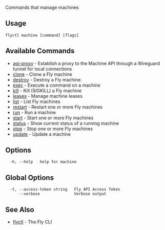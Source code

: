 Commands that manage machines


## Usage
~~~
flyctl machine [command] [flags]
~~~

## Available Commands
* [api-proxy](/docs/flyctl/machine-api-proxy/)	 - Establish a proxy to the Machine API through a Wireguard tunnel for local connections
* [clone](/docs/flyctl/machine-clone/)	 - Clone a Fly machine
* [destroy](/docs/flyctl/machine-destroy/)	 - Destroy a Fly machine.
* [exec](/docs/flyctl/machine-exec/)	 - Execute a command on a machine
* [kill](/docs/flyctl/machine-kill/)	 - Kill (SIGKILL) a Fly machine
* [leases](/docs/flyctl/machine-leases/)	 - Manage machine leases
* [list](/docs/flyctl/machine-list/)	 - List Fly machines
* [restart](/docs/flyctl/machine-restart/)	 - Restart one or more Fly machines
* [run](/docs/flyctl/machine-run/)	 - Run a machine
* [start](/docs/flyctl/machine-start/)	 - Start one or more Fly machines
* [status](/docs/flyctl/machine-status/)	 - Show current status of a running machine
* [stop](/docs/flyctl/machine-stop/)	 - Stop one or more Fly machines
* [update](/docs/flyctl/machine-update/)	 - Update a machine

## Options

~~~
  -h, --help   help for machine
~~~

## Global Options

~~~
  -t, --access-token string   Fly API Access Token
      --verbose               Verbose output
~~~

## See Also

* [flyctl](/docs/flyctl/help/)	 - The Fly CLI

